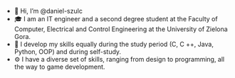 - 👋 Hi, I’m @daniel-szulc
- 🎓 I am an IT engineer and a second degree student at the Faculty of Computer, Electrical and Control Engineering at the University of Zielona Gora.
- 🌱 I develop my skills equally during the study period (C, C ++, Java, Python, OOP) and during self-study.
- ⚙ I have a diverse set of skills, ranging from design to programming, all the way to game development.
